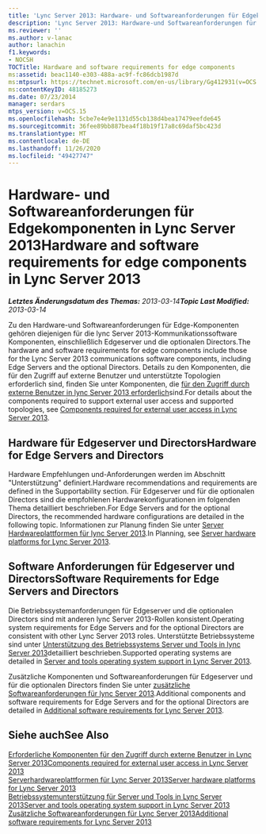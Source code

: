 ```yaml
---
title: 'Lync Server 2013: Hardware- und Softwareanforderungen für Edgekomponenten'
description: 'Lync Server 2013: Hardware-und Softwareanforderungen für Edge-Komponenten.'
ms.reviewer: ''
ms.author: v-lanac
author: lanachin
f1.keywords:
- NOCSH
TOCTitle: Hardware and software requirements for edge components
ms:assetid: beac1140-e303-488a-ac9f-fc86dcb1987d
ms:mtpsurl: https://technet.microsoft.com/en-us/library/Gg412931(v=OCS.15)
ms:contentKeyID: 48185273
ms.date: 07/23/2014
manager: serdars
mtps_version: v=OCS.15
ms.openlocfilehash: 5cbe7e4e9e1131d55cb138d4bea17479eefde645
ms.sourcegitcommit: 36fee89bb887bea4f18b19f17a8c69daf5bc423d
ms.translationtype: MT
ms.contentlocale: de-DE
ms.lasthandoff: 11/26/2020
ms.locfileid: "49427747"
---
```

# <a name="hardware-and-software-requirements-for-edge-components-in-lync-server-2013"></a><span data-ttu-id="e9702-103">Hardware- und Softwareanforderungen für Edgekomponenten in Lync Server 2013</span><span class="sxs-lookup"><span data-stu-id="e9702-103">Hardware and software requirements for edge components in Lync Server 2013</span></span>

<div data-xmlns="http://www.w3.org/1999/xhtml">

<div class="topic" data-xmlns="http://www.w3.org/1999/xhtml" data-msxsl="urn:schemas-microsoft-com:xslt" data-cs="https://msdn.microsoft.com/">

<div data-asp="https://msdn2.microsoft.com/asp">



</div>

<div id="mainSection">

<div id="mainBody"><span data-ttu-id="e9702-104">

<span> </span></span><span class="sxs-lookup"><span data-stu-id="e9702-104">

<span> </span></span></span>

<span data-ttu-id="e9702-105">_**Letztes Änderungsdatum des Themas:** 2013-03-14_</span><span class="sxs-lookup"><span data-stu-id="e9702-105">_**Topic Last Modified:** 2013-03-14_</span></span>

<span data-ttu-id="e9702-106">Zu den Hardware-und Softwareanforderungen für Edge-Komponenten gehören diejenigen für die lync Server 2013-Kommunikationssoftware Komponenten, einschließlich Edgeserver und die optionalen Directors.</span><span class="sxs-lookup"><span data-stu-id="e9702-106">The hardware and software requirements for edge components include those for the Lync Server 2013 communications software components, including Edge Servers and the optional Directors.</span></span> <span data-ttu-id="e9702-107">Details zu den Komponenten, die für den Zugriff auf externe Benutzer und unterstützte Topologien erforderlich sind, finden Sie unter Komponenten, die [für den Zugriff durch externe Benutzer in lync Server 2013 erforderlich](lync-server-2013-components-required-for-external-user-access.md)sind.</span><span class="sxs-lookup"><span data-stu-id="e9702-107">For details about the components required to support external user access and supported topologies, see [Components required for external user access in Lync Server 2013](lync-server-2013-components-required-for-external-user-access.md).</span></span>

<div>

## <a name="hardware-for-edge-servers-and-directors"></a><span data-ttu-id="e9702-108">Hardware für Edgeserver und Directors</span><span class="sxs-lookup"><span data-stu-id="e9702-108">Hardware for Edge Servers and Directors</span></span>

<span data-ttu-id="e9702-109">Hardware Empfehlungen und-Anforderungen werden im Abschnitt "Unterstützung" definiert.</span><span class="sxs-lookup"><span data-stu-id="e9702-109">Hardware recommendations and requirements are defined in the Supportability section.</span></span> <span data-ttu-id="e9702-110">Für Edgeserver und für die optionalen Directors sind die empfohlenen Hardwarekonfigurationen im folgenden Thema detailliert beschrieben.</span><span class="sxs-lookup"><span data-stu-id="e9702-110">For Edge Servers and for the optional Directors, the recommended hardware configurations are detailed in the following topic.</span></span> <span data-ttu-id="e9702-111">Informationen zur Planung finden Sie unter [Server Hardwareplattformen für lync Server 2013](lync-server-2013-server-hardware-platforms.md).</span><span class="sxs-lookup"><span data-stu-id="e9702-111">In Planning, see [Server hardware platforms for Lync Server 2013](lync-server-2013-server-hardware-platforms.md).</span></span>

</div>

<div>

## <a name="software-requirements-for-edge-servers-and-directors"></a><span data-ttu-id="e9702-112">Software Anforderungen für Edgeserver und Directors</span><span class="sxs-lookup"><span data-stu-id="e9702-112">Software Requirements for Edge Servers and Directors</span></span>

<span data-ttu-id="e9702-113">Die Betriebssystemanforderungen für Edgeserver und die optionalen Directors sind mit anderen lync Server 2013-Rollen konsistent.</span><span class="sxs-lookup"><span data-stu-id="e9702-113">Operating system requirements for Edge Servers and for the optional Directors are consistent with other Lync Server 2013 roles.</span></span> <span data-ttu-id="e9702-114">Unterstützte Betriebssysteme sind unter [Unterstützung des Betriebssystems Server und Tools in lync Server 2013](lync-server-2013-server-and-tools-operating-system-support.md)detailliert beschrieben.</span><span class="sxs-lookup"><span data-stu-id="e9702-114">Supported operating systems are detailed in [Server and tools operating system support in Lync Server 2013](lync-server-2013-server-and-tools-operating-system-support.md).</span></span>

<span data-ttu-id="e9702-115">Zusätzliche Komponenten und Softwareanforderungen für Edgeserver und für die optionalen Directors finden Sie unter [zusätzliche Softwareanforderungen für lync Server 2013](lync-server-2013-additional-software-requirements.md).</span><span class="sxs-lookup"><span data-stu-id="e9702-115">Additional components and software requirements for Edge Servers and for the optional Directors are detailed in [Additional software requirements for Lync Server 2013](lync-server-2013-additional-software-requirements.md).</span></span>

</div>

<div>

## <a name="see-also"></a><span data-ttu-id="e9702-116">Siehe auch</span><span class="sxs-lookup"><span data-stu-id="e9702-116">See Also</span></span>


[<span data-ttu-id="e9702-117">Erforderliche Komponenten für den Zugriff durch externe Benutzer in Lync Server 2013</span><span class="sxs-lookup"><span data-stu-id="e9702-117">Components required for external user access in Lync Server 2013</span></span>](lync-server-2013-components-required-for-external-user-access.md)  
[<span data-ttu-id="e9702-118">Serverhardwareplattformen für Lync Server 2013</span><span class="sxs-lookup"><span data-stu-id="e9702-118">Server hardware platforms for Lync Server 2013</span></span>](lync-server-2013-server-hardware-platforms.md)  
[<span data-ttu-id="e9702-119">Betriebssystemunterstützung für Server und Tools in Lync Server 2013</span><span class="sxs-lookup"><span data-stu-id="e9702-119">Server and tools operating system support in Lync Server 2013</span></span>](lync-server-2013-server-and-tools-operating-system-support.md)  
[<span data-ttu-id="e9702-120">Zusätzliche Softwareanforderungen für Lync Server 2013</span><span class="sxs-lookup"><span data-stu-id="e9702-120">Additional software requirements for Lync Server 2013</span></span>](lync-server-2013-additional-software-requirements.md)  
  

<span data-ttu-id="e9702-121"></div>

</div>

<span> </span>

</div>

</div>

</span><span class="sxs-lookup"><span data-stu-id="e9702-121"></div>

</div>

<span> </span>

</div>

</div>

</span></span></div>

